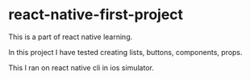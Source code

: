 # react-native-first-project
This is a part of react native learning.

In this project I have tested creating lists, buttons, components, props.

This I ran on react native cli in ios simulator.
